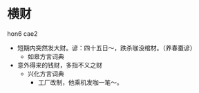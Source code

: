 # 横财
hon6 cae2
+ 短期内突然发大财。谚：四十五日～，跌杀咖没棺材。（养春蚕谚）
  * 如皋方言词典
+ 意外得来的钱财，多指不义之财
  * 兴化方言词典
    - 工厂改制，他乘机发咖一笔～。
